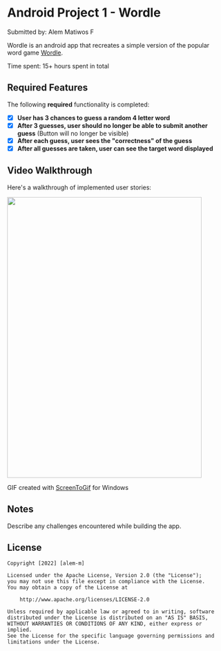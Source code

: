 # Android Project 1 - Wordle

Submitted by: Alem Matiwos F

Wordle is an android app that recreates a simple version of the popular word game [Wordle](https://www.nytimes.com/games/wordle/index.html). 

Time spent: 15+ hours spent in total

## Required Features

The following **required** functionality is completed:

- [X] **User has 3 chances to guess a random 4 letter word**
- [X] **After 3 guesses, user should no longer be able to submit another guess** (Button will no longer be visible)
- [X] **After each guess, user sees the "correctness" of the guess**
- [X] **After all guesses are taken, user can see the target word displayed**

## Video Walkthrough

Here's a walkthrough of implemented user stories:

<img src = 'https://user-images.githubusercontent.com/91217813/189734178-c57efb9b-0468-4829-9d74-e49a7c3b28a0.gif' width='450' height='650' />

GIF created with [ScreenToGif](https://www.screentogif.com/) for Windows


## Notes

Describe any challenges encountered while building the app.

## License

    Copyright [2022] [alem-m]

    Licensed under the Apache License, Version 2.0 (the "License");
    you may not use this file except in compliance with the License.
    You may obtain a copy of the License at

        http://www.apache.org/licenses/LICENSE-2.0

    Unless required by applicable law or agreed to in writing, software
    distributed under the License is distributed on an "AS IS" BASIS,
    WITHOUT WARRANTIES OR CONDITIONS OF ANY KIND, either express or implied.
    See the License for the specific language governing permissions and
    limitations under the License.

